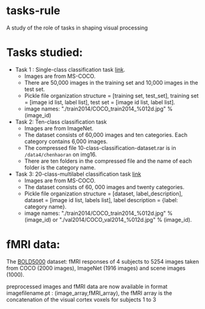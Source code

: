# tasks-rule
A study of the role of tasks in shaping visual processing


# Tasks studied:
- Task 1 : Single-class classification task [link](https://github.com/hamzakeurti/tasks-rule/blob/master/data/single-class-classification-dataset.pkl).
  - Images are from MS-COCO.
  - There are 50,000 images in the training set and 10,000 images in the test set.
  - Pickle file organization structure = [training set, test_set], training set = [image id list, label list], test set = [image id list, label list].
  - image names: "./train2014/COCO_train2014_%012d.jpg" % (image_id)
- Task 2: Ten-class classification task
  - Images are from ImageNet.
  - The dataset consists of 60,000 images and ten categories. Each category contains 6,000 images.
  - The compressed file 10-class-classification-dataset.rar is in `/data4/chenhaoran` on img16.
  - There are ten folders in the compressed file and the name of each folder is the category name.
- Task 3: 20-class-multilabel classification task [link](https://github.com/hamzakeurti/tasks-rule/blob/master/data/20-multilabel-classification-task.pkl)
  - Images are from MS-COCO.
  - The dataset consists of 60, 000 images and twenty categories.
  - Pickle file organization structure = [dataset, label_description], dataset = [image id list, labels list], label description = {label: category name}.
  - image names: "./train2014/COCO_train2014_%012d.jpg" % (image_id) or "./val2014/COCO_val2014_%012d.jpg" % (image_id).

# fMRI data:
The [BOLD5000](https://bold5000.github.io/) dataset: fMRI responses of 4 subjects to 5254 images taken from COCO (2000 images), ImageNet (1916 images) and scene images (1000).

preprocessed images and fMRI data are now available in format imagefilename.pt : (image_array,fMRI_array), the fMRI array is the concatenation of the visual cortex voxels for subjects 1 to 3
